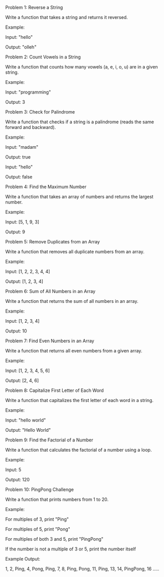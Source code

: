 Problem 1: Reverse a String

Write a function that takes a string and returns it reversed.

Example:

Input: "hello"

Output: "olleh"

Problem 2: Count Vowels in a String

Write a function that counts how many vowels (a, e, i, o, u) are in a given string.

Example:

Input: "programming"

Output: 3

Problem 3: Check for Palindrome

Write a function that checks if a string is a palindrome (reads the same forward and backward).

Example:

Input: "madam"

Output: true

Input: "hello"

Output: false

Problem 4: Find the Maximum Number

Write a function that takes an array of numbers and returns the largest number.

Example:

Input: [5, 1, 9, 3]

Output: 9

Problem 5: Remove Duplicates from an Array

Write a function that removes all duplicate numbers from an array.

Example:

Input: [1, 2, 2, 3, 4, 4]

Output: [1, 2, 3, 4]

Problem 6: Sum of All Numbers in an Array

Write a function that returns the sum of all numbers in an array.

Example:

Input: [1, 2, 3, 4]

Output: 10

Problem 7: Find Even Numbers in an Array

Write a function that returns all even numbers from a given array.

Example:

Input: [1, 2, 3, 4, 5, 6]

Output: [2, 4, 6]

Problem 8: Capitalize First Letter of Each Word

Write a function that capitalizes the first letter of each word in a string.

Example:

Input: "hello world"

Output: "Hello World"

Problem 9: Find the Factorial of a Number

Write a function that calculates the factorial of a number using a loop.

Example:

Input: 5

Output: 120

Problem 10: PingPong Challenge

Write a function that prints numbers from 1 to 20.

Example:

For multiples of 3, print "Ping"

For multiples of 5, print "Pong"

For multiples of both 3 and 5, print "PingPong"

If the number is not a multiple of 3 or 5, print the number itself

Example Output:

1, 2, Ping, 4, Pong, Ping, 7, 8, Ping, Pong, 11, Ping, 13, 14, PingPong, 16 …..
